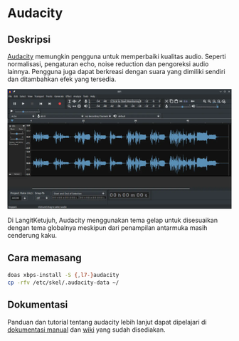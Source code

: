 # Audacity

## Deskripsi

[Audacity](https://audacityteam.org/) memungkin pengguna untuk memperbaiki kualitas audio. Seperti normalisasi, pengaturan echo, noise reduction dan pengoreksi audio lainnya. Pengguna juga dapat berkreasi dengan suara yang dimiliki sendiri dan ditambahkan efek yang tersedia.

![Audacity LangitKetujuh OS](../../media/image/audacity-langitketujuh-id.webp)

Di LangitKetujuh, Audacity menggunakan tema gelap untuk disesuaikan dengan tema globalnya meskipun dari penampilan antarmuka masih cenderung kaku.

## Cara memasang

```sh
doas xbps-install -S {,l7-}audacity
cp -rfv /etc/skel/.audacity-data ~/
```

## Dokumentasi

Panduan dan tutorial tentang audacity lebih lanjut dapat dipelajari di [dokumentasi manual](https://manual.audacityteam.org/) dan [wiki](https://wiki.audacityteam.org/wiki/Audacity_Wiki_Home_Page) yang sudah disediakan.
